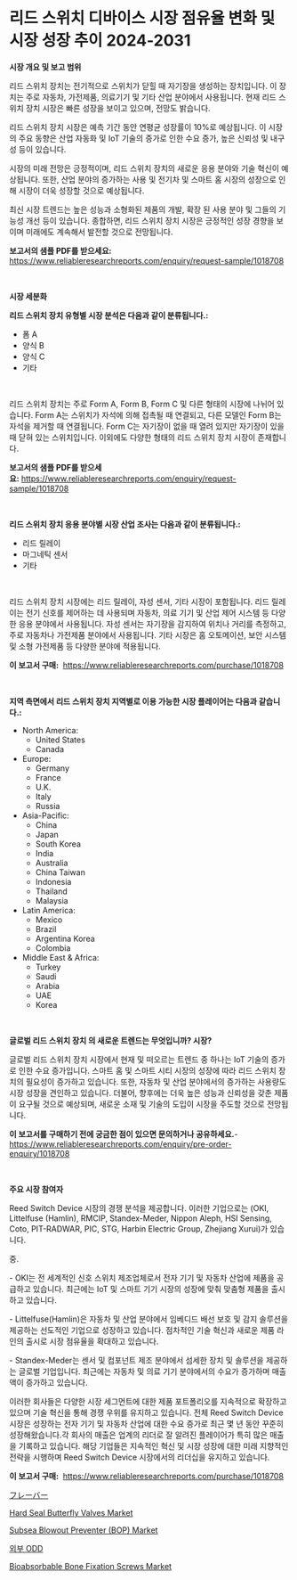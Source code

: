 <p><h1>리드 스위치 디바이스 시장 점유율 변화 및 시장 성장 추이 2024-2031</h1></p><p><strong>시장 개요 및 보고 범위</strong></p>
<p><p>리드 스위치 장치는 전기적으로 스위치가 닫힐 때 자기장을 생성하는 장치입니다. 이 장치는 주로 자동차, 가전제품, 의료기기 및 기타 산업 분야에서 사용됩니다. 현재 리드 스위치 장치 시장은 빠른 성장을 보이고 있으며, 전망도 밝습니다. </p><p>리드 스위치 장치 시장은 예측 기간 동안 연평균 성장률이 10%로 예상됩니다. 이 시장의 주요 동향은 산업 자동화 및 IoT 기술의 증가로 인한 수요 증가, 높은 신뢰성 및 내구성 등이 있습니다. </p><p>시장의 미래 전망은 긍정적이며, 리드 스위치 장치의 새로운 응용 분야와 기술 혁신이 예상됩니다. 또한, 산업 분야의 증가하는 사용 및 전기차 및 스마트 홈 시장의 성장으로 인해 시장이 더욱 성장할 것으로 예상됩니다.</p><p>최신 시장 트렌드는 높은 성능과 소형화된 제품의 개발, 확장 된 사용 분야 및 그들의 기능성 개선 등이 있습니다. 종합하면, 리드 스위치 장치 시장은 긍정적인 성장 경향을 보이며 미래에도 계속해서 발전할 것으로 전망됩니다.</p></p>
<p><strong>보고서의 샘플 PDF를 받으세요:</strong> <a href="https://www.reliableresearchreports.com/enquiry/request-sample/1018708">https://www.reliableresearchreports.com/enquiry/request-sample/1018708</a></p>
<p>&nbsp;</p>
<p><strong>시장 세분화</strong></p>
<p><strong>리드 스위치 장치 유형별 시장 분석은 다음과 같이 분류됩니다.:</strong></p>
<p><ul><li>폼 A</li><li>양식 B</li><li>양식 C</li><li>기타</li></ul></p>
<p>&nbsp;</p>
<p><p>리드 스위치 장치는 주로 Form A, Form B, Form C 및 다른 형태의 시장에 나뉘어 있습니다. Form A는 스위치가 자석에 의해 접촉될 때 연결되고, 다른 모델인 Form B는 자석을 제거할 때 연결됩니다. Form C는 자기장이 없을 때 열려 있지만 자기장이 있을 때 닫혀 있는 스위치입니다. 이외에도 다양한 형태의 리드 스위치 장치 시장이 존재합니다.</p></p>
<p><strong>보고서의 샘플 PDF를 받으세요:</strong>&nbsp;<a href="https://www.reliableresearchreports.com/enquiry/request-sample/1018708">https://www.reliableresearchreports.com/enquiry/request-sample/1018708</a></p>
<p>&nbsp;</p>
<p><strong> 리드 스위치 장치 응용 분야별 시장 산업 조사는 다음과 같이 분류됩니다.:</strong></p>
<p><ul><li>리드 릴레이</li><li>마그네틱 센서</li><li>기타</li></ul></p>
<p>&nbsp;</p>
<p><p>리드 스위치 장치 시장에는 리드 릴레이, 자성 센서, 기타 시장이 포함됩니다. 리드 릴레이는 전기 신호를 제어하는 데 사용되며 자동차, 의료 기기 및 산업 제어 시스템 등 다양한 응용 분야에서 사용됩니다. 자성 센서는 자기장을 감지하여 위치나 거리를 측정하고, 주로 자동차나 가전제품 분야에서 사용됩니다. 기타 시장은 홈 오토메이션, 보안 시스템 및 소형 가전제품 등 다양한 분야에 적용됩니다.</p></p>
<p><strong>이 보고서 구매:</strong>&nbsp; <a href="https://www.reliableresearchreports.com/purchase/1018708">https://www.reliableresearchreports.com/purchase/1018708</a></p>
<p>&nbsp;</p>
<p><strong>지역 측면에서 리드 스위치 장치 지역별로 이용 가능한 시장 플레이어는 다음과 같습니다.:</strong></p>
<p><ul>
    <li>
        North America:
        <ul>
            <li>United States</li>
            <li>Canada</li>
        </ul>
    </li>
    <li>
        Europe:
        <ul>
            <li>Germany</li>
            <li>France</li>
            <li>U.K.</li>
            <li>Italy</li>
            <li>Russia</li>
        </ul>
    </li>
    <li>
        Asia-Pacific:
        <ul>
            <li>China</li>
            <li>Japan</li>
            <li>South Korea</li>
            <li>India</li>
            <li>Australia</li>
            <li>China Taiwan</li>
            <li>Indonesia</li>
            <li>Thailand</li>
            <li>Malaysia</li>
        </ul>
    </li>
    <li>
        Latin America:
        <ul>
            <li>Mexico</li>
            <li>Brazil</li>
            <li>Argentina Korea</li>
            <li>Colombia</li>
        </ul>
    </li>
    <li>
        Middle East & Africa:
        <ul>
            <li>Turkey</li>
            <li>Saudi</li>
            <li>Arabia</li>
            <li>UAE</li>
            <li>Korea</li>
        </ul>
    </li>
    </ul></p>
<p>&nbsp;</p>
<p><strong>글로벌 리드 스위치 장치 의 새로운 트렌드는 무엇입니까? 시장?</strong></p>
<p><p>글로벌 리드 스위치 장치 시장에서 현재 및 떠오르는 트렌드 중 하나는 IoT 기술의 증가로 인한 수요 증가입니다. 스마트 홈 및 스마트 시티 시장의 성장에 따라 리드 스위치 장치의 필요성이 증가하고 있습니다. 또한, 자동차 및 산업 분야에서의 증가하는 사용량도 시장 성장을 견인하고 있습니다. 더불어, 향후에는 더욱 높은 성능과 신뢰성을 갖춘 제품이 요구될 것으로 예상되며, 새로운 소재 및 기술의 도입이 시장을 주도할 것으로 전망됩니다.</p></p>
<p><strong>이 보고서를 구매하기 전에 궁금한 점이 있으면 문의하거나 공유하세요.</strong>- <a href="https://www.reliableresearchreports.com/enquiry/pre-order-enquiry/1018708">https://www.reliableresearchreports.com/enquiry/pre-order-enquiry/1018708</a></p>
<p>&nbsp;</p>
<p><strong>주요 시장 참여자</strong></p>
<p><p>Reed Switch Device 시장의 경쟁 분석을 제공합니다. 이러한 기업으로는 (OKI, Littelfuse (Hamlin), RMCIP, Standex-Meder, Nippon Aleph, HSI Sensing, Coto, PIT-RADWAR, PIC, STG, Harbin Electric Group, Zhejiang Xurui)가 있습니다.</p><p>중. </p><p>- OKI는 전 세계적인 신호 스위치 제조업체로서 전자 기기 및 자동차 산업에 제품을 공급하고 있습니다. 최근에는 IoT 및 스마트 기기 시장의 성장에 맞춰 맞춤형 제품을 출시하고 있습니다.</p><p>- Littelfuse(Hamlin)은 자동차 및 산업 분야에서 임베디드 배선 보호 및 감지 솔루션을 제공하는 선도적인 기업으로 성장하고 있습니다. 점차적인 기술 혁신과 새로운 제품 라인의 출시로 시장 점유율을 확대하고 있습니다.</p><p>- Standex-Meder는 센서 및 컴포넌트 제조 분야에서 섬세한 장치 및 솔루션을 제공하는 글로벌 기업입니다. 최근에는 자동차 및 의료 기기 분야에서의 수요가 증가하며 매출액이 증가하고 있습니다.</p><p>이러한 회사들은 다양한 시장 세그먼트에 대한 제품 포트폴리오를 지속적으로 확장하고 있으며 기술 혁신을 통해 경쟁 우위를 유지하고 있습니다. 전체 Reed Switch Device 시장은 성장하는 전자 기기 및 자동차 산업에 대한 수요 증가로 최근 몇 년 동안 꾸준히 성장해왔습니다.각 회사의 매출은 업계의 리더로 잘 알려진 플레이어가 특히 많은 매출을 기록하고 있습니다. 해당 기업들은 지속적인 혁신 및 시장 성장에 대한 미래 지향적인 전략을 시행하며 Reed Switch Device 시장에서의 리더십을 유지하고 있습니다.</p></p>
<p><strong>이 보고서 구매:</strong>&nbsp;&nbsp;<a href="https://www.reliableresearchreports.com/purchase/1018708">https://www.reliableresearchreports.com/purchase/1018708</a></p>
<p><p><a href="https://github.com/oqxogxyvqe90775/Market-Research-Report-List-1/blob/main/5221898188658.md">フレーバー</a></p><p><a href="https://sudsy-motorcycle-bbc.notion.site/Hard-Seal-Butterfly-Valves-Market-Size-Share-Trends-Analysis-Report-By-Material-By-Type-By-End--d46355d7d3fd40049d3174771e6477fe">Hard Seal Butterfly Valves Market</a></p><p><a href="https://meowing-canidae-761.notion.site/Insights-into-Subsea-Blowout-Preventer-BOP-Market-Size-Analysing-Market-Share-Trends-and-Growth-b26d17ace5c94cac9b33ac96bab047d1">Subsea Blowout Preventer (BOP) Market</a></p><p><a href="https://github.com/vs019sa3m8x/Market-Research-Report-List-1/blob/main/8405825188561.md">외부 ODD</a></p><p><a href="https://view.publitas.com/reportprime-1/bioabsorbable-bone-fixation-screws-market-size-and-examines-its-market-scope-with-a-primary-focus-on-growth-opportunities-and-forecasted-trends-spanning-from-2023-to-2030/">Bioabsorbable Bone Fixation Screws Market</a></p></p>
